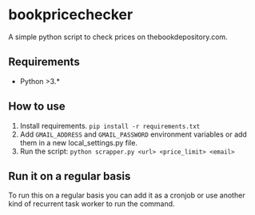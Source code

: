 # bookpricechecker
A simple python script to check prices on thebookdepository.com.

## Requirements

- Python >3.*

## How to use

1. Install requirements. `pip install -r requirements.txt`
2. Add `GMAIL_ADDRESS` and `GMAIL_PASSWORD` environment variables or add them in a new local_settings.py file.
3. Run the script: `python scrapper.py <url> <price_limit> <email>`

## Run it on a regular basis
To run this on a regular basis you can add it as a cronjob or use another kind of recurrent task worker to run the command.
